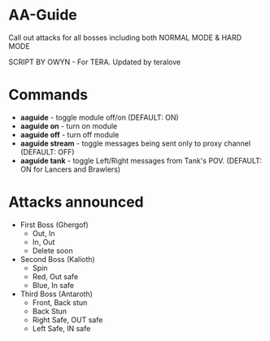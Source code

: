 # AA-Guide

Call out attacks for all bosses including both NORMAL MODE & HARD MODE

SCRIPT BY OWYN - For TERA. Updated by teralove

# Commands 
- **aaguide** - toggle module off/on (DEFAULT: ON)
- **aaguide on** - turn on module
- **aaguide off** - turn off module
- **aaguide stream** - toggle messages being sent only to proxy channel (DEFAULT: OFF)
- **aaguide tank** - toggle Left/Right messages from Tank's POV. (DEFAULT: ON for Lancers and Brawlers)

# Attacks announced
- First Boss (Ghergof)
  - Out, In
  - In, Out
  - Delete soon
- Second Boss (Kalioth)
  - Spin
  - Red, Out safe
  - Blue, In safe
- Third Boss (Antaroth)
  - Front, Back stun
  - Back Stun
  - Right Safe, OUT safe
  - Left Safe, IN safe
